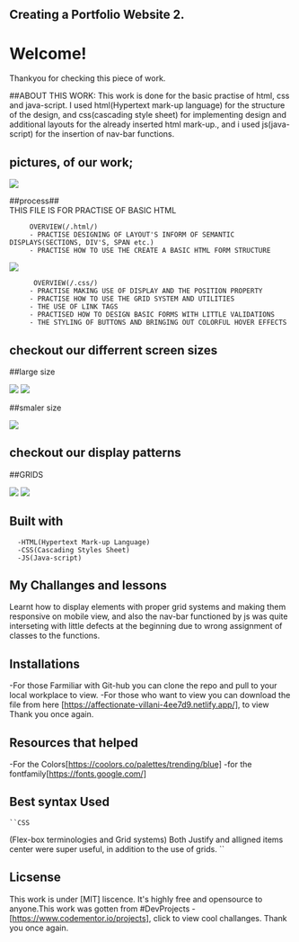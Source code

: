  ## Creating a Portfolio Website 2.

 # Welcome!

 Thankyou for checking this piece of work. 

 ##ABOUT THIS WORK:
This work is done for the basic practise of html, css and java-script. I used html(Hypertext mark-up language) for the structure of the design, and css(cascading style sheet) for implementing design and additional layouts for the already inserted html mark-up., and i used js(java-script) for the insertion of nav-bar functions.


 ## pictures, of our work;
 <img src="display.png">
            
   ##process##           
            THIS FILE IS FOR PRACTISE OF BASIC HTML
            
         OVERVIEW(/.html/)
         - PRACTISE DESIGNING OF LAYOUT'S INFORM OF SEMANTIC DISPLAYS(SECTIONS, DIV'S, SPAN etc.)
         - PRACTISE HOW TO USE THE CREATE A BASIC HTML FORM STRUCTURE 

  <img src="sroke.png">                                        
         
          OVERVIEW(/.css/)
         - PRACTISE MAKING USE OF DISPLAY AND THE POSITION PROPERTY
         - PRACTISE HOW TO USE THE GRID SYSTEM AND UTILITIES
         - THE USE OF LINK TAGS
         - PRACTISED HOW TO DESIGN BASIC FORMS WITH LITTLE VALIDATIONS
         - THE STYLING OF BUTTONS AND BRINGING OUT COLORFUL HOVER EFFECTS


## checkout our differrent screen sizes         
##large size

  <img src="small2.png">   

  <img src="size2.png">


##smaler size

  <img src="small.png">


## checkout our display patterns

##GRIDS

 <img src="shot.png">

  <img src="shot2.png">


   ## Built with         
      -HTML(Hypertext Mark-up Language)
      -CSS(Cascading Styles Sheet)
      -JS(Java-script)


   ## My Challanges and lessons
  Learnt how to display elements with proper grid systems and making them responsive on mobile view, and also the nav-bar functioned by js was quite interseting with little          defects at the beginning due to wrong assignment of classes to the functions.
            
   ## Installations
   -For those Farmiliar with Git-hub you can clone the repo and pull to your local workplace to view.
   -For those who want to view you can download the file from here [https://affectionate-villani-4ee7d9.netlify.app/], to view Thank you once again.
            

   ## Resources that helped ##
   -For the Colors[https://coolors.co/palettes/trending/blue]
   -for the fontfamily[https://fonts.google.com/]
   
   ## Best syntax Used

    ``CSS
 (Flex-box terminologies and Grid systems)
Both Justify and alligned items center were super useful, in addition to the use of grids.
   ``
   
   ## Licsense 
   This work is under [MIT] liscence. It's highly free and opensource to anyone.This work was gotten from #DevProjects -[https://www.codementor.io/projects], click to view cool challanges.
   Thank you once again.
